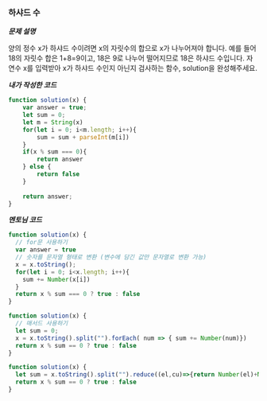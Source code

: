 ### 하샤드 수

**_문제 설명_**

양의 정수 x가 하샤드 수이려면 x의 자릿수의 합으로 x가 나누어져야 합니다. 예를 들어 18의 자릿수 합은 1+8=9이고, 18은 9로 나누어 떨어지므로 18은 하샤드 수입니다. 자연수 x를 입력받아 x가 하샤드 수인지 아닌지 검사하는 함수, solution을 완성해주세요.

**_내가 작성한 코드_**

``` javascript
function solution(x) {
    var answer = true;
    let sum = 0;
    let m = String(x)
    for(let i = 0; i<m.length; i++){
        sum = sum + parseInt(m[i])
    }
    if(x % sum === 0){
        return answer
    } else {
        return false
    }
    
    return answer;
}
```

**_멘토님 코드_**

``` javascript
function solution(x) {
  // for문 사용하기
  var answer = true
  // 숫자를 문자열 형태로 변환 (변수에 담긴 값만 문자열로 변환 가능)
  x = x.toString();
  for(let i = 0; i<x.length; i++){
    sum += Number(x[i])
  }
  return x % sum === 0 ? true : false
}
```

``` javascript
function solution(x) {
  // 매서드 사용하기
  let sum = 0;
  x = x.toString().split("").forEach( num => { sum += Number(num)})
  return x % sum == 0 ? true : false
}
```

``` javascript
function solution(x) {
  let sum = x.toString().split("").reduce((el,cu)=>{return Number(el)+Number(cu)})
  return x % sum == 0 ? true : false
}
```

